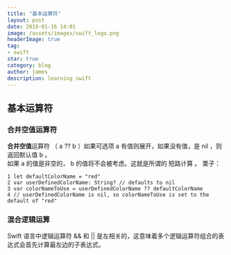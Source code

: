 ```yaml
---
title: "基本运算符"
layout: post
date: 2019-01-16 14:01
image: /assets/images/swift_logo.png
headerImage: true
tag:
- swift
star: true
category: blog
author: james
description: learning swift
---
```


## 基本运算符  
### 合并空值运算符
**合并空值**运算符 （ a ?? b ）如果可选项 a  有值则展开，如果没有值，是 nil  ，则返回默认值 b 。   
如果 a  的值是非空的， b  的值将不会被考虑。这就是所谓的 短路计算 。 栗子：  

```  
1 let defaultColorName = "red"
2 var userDefinedColorName: String? // defaults to nil 
3 var colorNameToUse = userDefinedColorName ?? defaultColorName
4 // userDefinedColorName is nil, so colorNameToUse is set to the default of "red"
```
### 混合逻辑运算
Swift 语言中逻辑运算符 && 和 || 是左相关的，这意味着多个逻辑运算符组合的表达式会首先计算最左边的子表达式。

